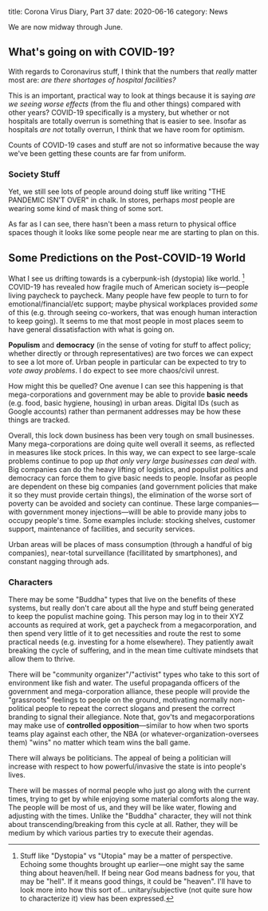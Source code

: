 title: Corona Virus Diary, Part 37
date: 2020-06-16
category: News

We are now midway through June. 

What's going on with COVID-19?
------------------------------

With regards to Coronavirus stuff, I think that the numbers that
*really* matter most are: *are there shortages of hospital
facilities?*

This is an important, practical way to look at things because it is
saying *are we seeing worse effects* (from the flu and other things)
compared with other years? COVID-19 specifically is a mystery, but
whether or not hospitals are totally overrun is something that is
easier to see. Insofar as hospitals *are not* totally overrun, I think
that we have room for optimism.

Counts of COVID-19 cases and stuff are not so informative because the
way we've been getting these counts are far from uniform.

### Society Stuff

Yet, we still see lots of people around doing stuff like writing "THE
PANDEMIC ISN'T OVER" in chalk. In stores, perhaps *most* people are
wearing some kind of mask thing of some sort.

As far as I can see, there hasn't been a mass return to physical
office spaces though it looks like some people near me are starting to
plan on this.

Some Predictions on the Post-COVID-19 World
----------------------------------------

What I see us drifting towards is a cyberpunk-ish (dystopia) like world. [^1]
COVID-19 has revealed how fragile much of American society
is&mdash;people living paycheck to paycheck. Many people have few
people to turn to for emotional/financial/etc support; maybe physical
workplaces provided *some* of this (e.g. through seeing co-workers,
that was enough human interaction to keep going). It seems to me that
most people in most places seem to have general dissatisfaction with
what is going on.

**Populism** and **democracy** (in the sense of voting for stuff to
affect policy; whether directly or through representatives) are two
forces we can expect to see a lot more of. Urban people in particular
can be expected to try to *vote away problems*. I do expect to see
more chaos/civil unrest.

How might this be quelled? One avenue I can see this happening is that
mega-corporations and government may be able to provide **basic
needs** (e.g. food, basic hygiene, housing) in urban areas. Digital
IDs (such as Google accounts) rather than permanent addresses may be
how these things are tracked.

Overall, this lock down business has been very tough on small
businesses. Many mega-corporations are doing quite well overall it
seems, as reflected in measures like stock prices. In this way, we can
expect to see large-scale problems continue to pop up *that only very
large businesses can deal with*. Big companies can do the heavy
lifting of logistics, and populist politics and democracy can force
them to give basic needs to people. Insofar as people are dependent on
these big companies (and government policies that make it so they must
provide certain things), the elimination of the worse sort of poverty
can be avoided and society can continue. These large
companies&mdash;with government money injections&mdash;willl be able
to provide many jobs to occupy people's time. Some examples include:
stocking shelves, customer support, maintenance of facilities, and
security services.

Urban areas will be places of mass consumption (through a handful of
big companies), near-total surveillance (facillitated by smartphones),
and constant nagging through ads.

### Characters

There may be some "Buddha" types that live on the benefits of these
systems, but really don't care about all the hype and stuff being
generated to keep the populist machine going. This person may log in
to their XYZ accounts as required at work, get a paycheck from a
megacorporation, and then spend very little of it to get necessities
and route the rest to some practical needs (e.g. investing for a home
elsewhere). They patiently await breaking the cycle of suffering, and
in the mean time cultivate mindsets that allow them to thrive.

There will be "community organizer"/"activist" types who take to this
sort of environment like fish and water. The useful propaganda
officers of the government and mega-corporation alliance, these people
will provide the "grassroots" feelings to people on the ground, motivating 
normally non-political people to repeat the correct slogans and
present the correct branding to signal their allegiance. Note that,
gov'ts and megacorporations may make use of **controlled
opposition**&mdash;similar to how when two sports teams play against
each other, the NBA (or whatever-organization-oversees them) "wins" no
matter which team wins the ball game.

There will always be politicians. The appeal of being a politician
will increase with respect to how powerful/invasive the state is into
people's lives.

There will be masses of normal people who just go along with the
current times, trying to get by while enjoying some material comforts
along the way. The people will be most of us, and they will be like
water, flowing and adjusting with the times. Unlike the "Buddha"
character, they will not think about transcending/breaking from this
cycle at all. Rather, they will be medium by which various parties try
to execute their agendas.

[^1]: Stuff like "Dystopia" vs "Utopia" may be a matter of
    perspective. Echoing some thoughts brought up earlier&mdash;one
    might say the same thing about heaven/hell. If being near God
    means badness for you, that may be "hell". If it means good
    things, it could be "heaven". I'll have to look more into how this
    sort of... unitary/subjective (not quite sure how to characterize
    it) view has been expressed.
